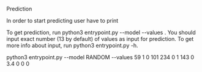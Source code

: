 Prediction

In order to start predicting user have to print

To get prediction, run python3 entrypoint.py --model <model> --values <values with spaces>. You should input exact number (13 by default) of values as input for prediction. To get more info about input, run python3 entrypoint.py -h.

python3 entrypoint.py --model RANDOM --values 59 1 0 101 234 0 1 143 0 3.4 0 0 0